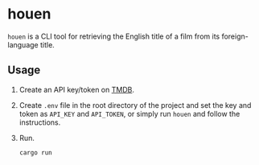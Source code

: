 # houen

`houen` is a CLI tool for retrieving the English title of a film from its foreign-language title.

## Usage

1. Create an API key/token on [TMDB](https://developer.themoviedb.org/docs/getting-started).
2. Create `.env` file in the root directory of the project and set the key and token as `API_KEY` and `API_TOKEN`, or simply run `houen` and follow the instructions.
3. Run.

   ```sh
   cargo run
   ```
